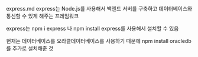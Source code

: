 express.md
express는 Node.js를 사용해서
백엔드 서버를 구축하고 데이터베이스와 통신할 수 있게 해주는 프레임워크

express는
npm i express 나 npm install express를
사용해서 설치할 수 있음

현재는 데이터베이스를 오라클데이터베이스를 사용하기 때문에
npm install oracledb를 추가로 설치해준 것
